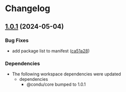 # Changelog

## [1.0.1](https://github.com/niieani/toolchain/compare/release-please-v1.0.0...release-please-v1.0.1) (2024-05-04)


### Bug Fixes

* add package list to manifest ([ca51a28](https://github.com/niieani/toolchain/commit/ca51a28d9a1f4bda1ca1dd929a7d22bdae09d5f3))


### Dependencies

* The following workspace dependencies were updated
  * dependencies
    * @condu/core bumped to 1.0.1
